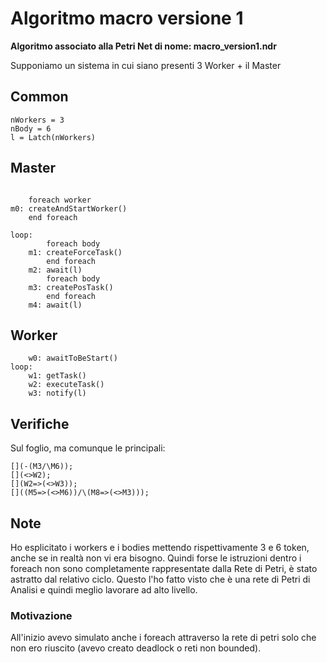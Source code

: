 # Algoritmo macro versione 1
**Algoritmo associato alla Petri Net di nome: macro_version1.ndr**

Supponiamo un sistema in cui siano presenti 3 Worker + il Master
## Common
```
nWorkers = 3
nBody = 6
l = Latch(nWorkers)
```

## Master
```

    foreach worker
m0: createAndStartWorker()
    end foreach

loop:
        foreach body
    m1: createForceTask()
        end foreach
    m2: await(l)
        foreach body
    m3: createPosTask()
        end foreach
    m4: await(l)

```

## Worker
```
    w0: awaitToBeStart()
loop:
    w1: getTask()
    w2: executeTask()
    w3: notify(l)
```

## Verifiche
Sul foglio, ma comunque le principali:
```
[](-(M3/\M6));
[](<>W2);
[](W2=>(<>W3));
[]((M5=>(<>M6))/\(M8=>(<>M3)));
```

## Note
Ho esplicitato i workers e i bodies mettendo rispettivamente 3 e 6 token, anche se in realtà non vi era bisogno.
Quindi forse le istruzioni dentro i foreach non sono completamente rappresentate dalla Rete di Petri, è stato astratto dal relativo ciclo. Questo l'ho fatto visto che è una rete di Petri di Analisi e quindi meglio lavorare ad alto livello.

### Motivazione
All'inizio avevo simulato anche i foreach attraverso la rete di petri solo che non ero riuscito (avevo creato deadlock o reti non bounded).